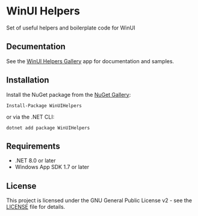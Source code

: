 # WinUI Helpers

Set of useful helpers and boilerplate code for WinUI

## Decumentation

See the [WinUI Helpers Gallery](https://github.com/foxypiratecove37350/WinUIHelpersGallery) app for documentation and samples.

## Installation

Install the NuGet package from the [NuGet Gallery](https://www.nuget.org/packages/WinUIHelpers/):
```
Install-Package WinUIHelpers
```

or via the .NET CLI:
```
dotnet add package WinUIHelpers
```

## Requirements

- .NET 8.0 or later
- Windows App SDK 1.7 or later

## License

This project is licensed under the GNU General Public License v2 - see the [LICENSE](./LICENSE) file for details.
